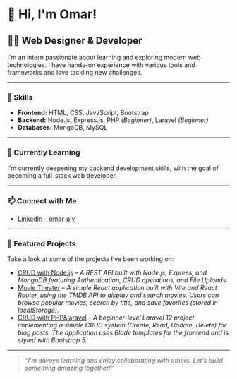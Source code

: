 # 👋 Hi, I'm Omar!

## 👨‍💻 Web Designer & Developer

I'm an intern passionate about learning and exploring modern web technologies. I have hands-on experience with various tools and frameworks and love tackling new challenges.

---

### 🚀 Skills

- **Frontend:** HTML, CSS, JavaScript, Bootstrap  
- **Backend:** Node.js, Express.js, PHP *(Beginner)*, Laravel *(Beginner)*  
- **Databases:** MongoDB, MySQL

---

### 🌱 Currently Learning

I'm currently deepening my backend development skills, with the goal of becoming a full-stack web developer.

---

### 📫 Connect with Me

- [LinkedIn – omar-aly](https://www.linkedin.com/in/omar-aly-7271252b1/)

---

### 📂 Featured Projects

Take a look at some of the projects I’ve been working on:

- [CRUD with Node.js]([https://github.com/omar-abdelrady63/CRUD-operations-using-node.js](https://github.com/omar-abdelrady63/CRUD-NODEJS-with-authentication-and-authorization)) – *A REST API built with Node.js, Express, and MongoDB featuring Authentication, CRUD operations, and File Uploads.*
- [Movie Theater]([https://github.com/omar-abdelrady63/Sliders](https://github.com/omar-abdelrady63/Movie-Theater/tree/main/Movei%20Project)) – *A simple React application built with Vite and React Router, using the TMDB API to display and search movies.
Users can browse popular movies, search by title, and save favorites (stored in localStorage).*
- [CRUD with PHP&laravel](https://github.com/omar-abdelrady63/CRUD-Operations-using-PHP-laravel) – *A beginner-level Laravel 12 project implementing a simple CRUD system (Create, Read, Update, Delete) for blog posts. The application uses Blade templates for the frontend and is styled with Bootstrap 5.*

---

> _“I’m always learning and enjoy collaborating with others. Let’s build something amazing together!”_

